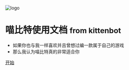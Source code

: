 ![logo](https://s2.ax1x.com/2019/01/26/knLJQx.gif)
# 喵比特使用文档 <small>from kittenbot</small>

- 如果你也与我一样喜欢并且曾想过编一款属于自己的游戏 
- 那么我认为喵比特真的非常适合你


[开始](/README.md)